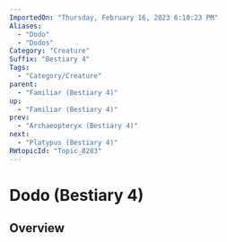 ```yaml
---
ImportedOn: "Thursday, February 16, 2023 6:10:23 PM"
Aliases:
  - "Dodo"
  - "Dodos"
Category: "Creature"
Suffix: "Bestiary 4"
Tags:
  - "Category/Creature"
parent:
  - "Familiar (Bestiary 4)"
up:
  - "Familiar (Bestiary 4)"
prev:
  - "Archaeopteryx (Bestiary 4)"
next:
  - "Platypus (Bestiary 4)"
RWtopicId: "Topic_8283"
---
```

# Dodo (Bestiary 4)
## Overview
